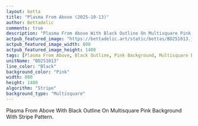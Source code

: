 ```yaml
---
layout: betta
title: "Plasma From Above (2025-10-13)"
author: Bettadelic
comments: true
description: "Plasma From Above With Black Outline On Multisquare Pink Background With Stripe Pattern."
actpub_featured_image: "https://bettadelic.art/static/bettas/BD251013.jpg"
actpub_featured_image_width: 800
actpub_featured_image_height: 1400
tags: [Plasma From Above, Black Outline, Pink Background, Multisquare Background Pattern, Stripe Pattern, October 2025]
unitName: "BD251013"
line_color: "Black"
background_color: "Pink"
width: 800
height: 1400
algorithm: "Stripe"
background_type: "Multisquare"
---
```


Plasma From Above With Black Outline On Multisquare Pink Background With Stripe Pattern.

